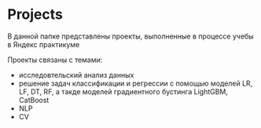 # Projects
В данной папке представлены проекты, выполненные в процессе учебы в Яндекс практикуме

Проекты связаны с темами:
- исследовтельский анализ данных
- решение задач классификации и регрессии с помощью моделей LR, LF, DT, RF, а такде моделей градиентного бустинга LightGBM, CatBoost
- NLP
- CV
